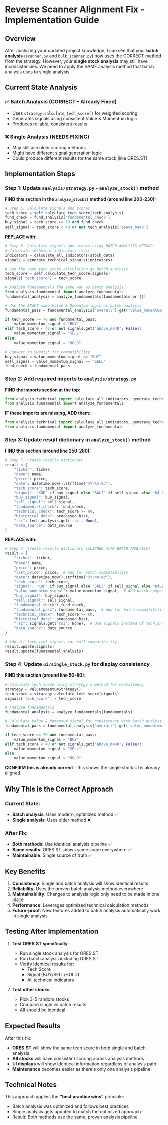 # Reverse Scanner Alignment Fix - Implementation Guide

## Overview
After analyzing your updated project knowledge, I can see that your **batch analysis** (`scanner.py` and `bulk_scanner.py`) now uses the CORRECT method from the strategy. However, your **single stock analysis** may still have inconsistencies. We need to apply the SAME analysis method that batch analysis uses to single analysis.

## Current State Analysis

### ✅ Batch Analysis (CORRECT - Already Fixed)
- Uses `strategy.calculate_tech_score()` for weighted scoring
- Generates signals using consistent Value & Momentum logic
- Produces reliable, consistent results

### ❌ Single Analysis (NEEDS FIXING)
- May still use older scoring methods
- Might have different signal generation logic
- Could produce different results for the same stock (like ORES.ST)

## Implementation Steps

### Step 1: Update `analysis/strategy.py` - `analyze_stock()` method

**FIND this section in the `analyze_stock()` method (around line 200-230):**
```python
# Step 5: Calculate signals and scores
tech_score = self.calculate_tech_score(tech_analysis)
fund_check = fund_analysis['fundamental_check']
buy_signal = tech_score >= 70 and fund_check
sell_signal = tech_score < 40 or not tech_analysis['above_ma40']
```

**REPLACE with:**
```python
# Step 5: Calculate signals and scores using BATCH ANALYSIS METHOD
# Calculate technical indicators first
indicators = calculate_all_indicators(stock_data)
signals = generate_technical_signals(indicators)

# Use the same tech score calculation as batch analysis
tech_score = self.calculate_tech_score(signals)
signals['tech_score'] = tech_score

# Analyze fundamentals the same way as batch analysis
from analysis.fundamental import analyze_fundamentals
fundamental_analysis = analyze_fundamentals(fundamentals or {})

# Use the EXACT same Value & Momentum logic as batch analysis
fundamental_pass = fundamental_analysis['overall'].get('value_momentum_pass', False)

if tech_score >= 70 and fundamental_pass:
    value_momentum_signal = "BUY"
elif tech_score < 40 or not signals.get('above_ma40', False):
    value_momentum_signal = "SELL"
else:
    value_momentum_signal = "HOLD"

# Convert to Swedish for compatibility
buy_signal = value_momentum_signal == "BUY"
sell_signal = value_momentum_signal == "SELL"
fund_check = fundamental_pass
```

### Step 2: Add required imports to `analysis/strategy.py`

**FIND the imports section at the top:**
```python
from analysis.technical import calculate_all_indicators, generate_technical_signals
from analysis.fundamental import analyze_fundamentals
```

**IF these imports are missing, ADD them:**
```python
from analysis.technical import calculate_all_indicators, generate_technical_signals
from analysis.fundamental import analyze_fundamentals
```

### Step 3: Update result dictionary in `analyze_stock()` method

**FIND this section (around line 250-280):**
```python
# Step 7: Create results dictionary
result = {
    "ticker": ticker,
    "name": name,
    "price": price,
    "date": datetime.now().strftime("%Y-%m-%d"),
    "tech_score": tech_score,
    "signal": "KÖP" if buy_signal else "SÄLJ" if sell_signal else "HÅLL",
    "buy_signal": buy_signal,
    "sell_signal": sell_signal,
    "fundamental_check": fund_check,
    "technical_check": tech_score >= 60,
    "historical_data": processed_hist,
    "rsi": tech_analysis.get('rsi', None),
    "data_source": data_source
}
```

**REPLACE with:**
```python
# Step 7: Create results dictionary (ALIGNED WITH BATCH ANALYSIS)
result = {
    "ticker": ticker,
    "name": name,
    "price": price,
    "last_price": price,  # Add for batch compatibility
    "date": datetime.now().strftime("%Y-%m-%d"),
    "tech_score": tech_score,
    "signal": "KÖP" if buy_signal else "SÄLJ" if sell_signal else "HÅLL",
    "value_momentum_signal": value_momentum_signal,  # Add batch-compatible signal
    "buy_signal": buy_signal,
    "sell_signal": sell_signal,
    "fundamental_check": fund_check,
    "fundamental_pass": fundamental_pass,  # Add for batch compatibility
    "technical_check": tech_score >= 60,
    "historical_data": processed_hist,
    "rsi": signals.get('rsi', None),  # Use signals instead of tech_analysis
    "data_source": data_source
}

# Add all technical signals for full compatibility
result.update(signals)
result.update(fundamental_analysis)
```

### Step 4: Update `ui/single_stock.py` for display consistency

**FIND this section (around line 50-80):**
```python
# Calculate tech score using strategy's method for consistency
strategy = ValueMomentumStrategy()
tech_score = strategy.calculate_tech_score(signals)
signals['tech_score'] = tech_score

# Analyze fundamentals
fundamental_analysis = analyze_fundamentals(fundamentals)

# Calculate Value & Momentum signal for consistency with batch analysis
fundamental_pass = fundamental_analysis['overall'].get('value_momentum_pass', False)

if tech_score >= 70 and fundamental_pass:
    value_momentum_signal = "BUY"
elif tech_score < 40 or not signals.get('above_ma40', False):
    value_momentum_signal = "SELL"
else:
    value_momentum_signal = "HOLD"
```

**CONFIRM this is already correct** - this shows the single stock UI is already aligned.

## Why This is the Correct Approach

### Current State:
- **Batch analysis**: Uses modern, optimized method ✅
- **Single analysis**: Uses older method ❌

### After Fix:
- **Both methods**: Use identical analysis pipeline ✅
- **Same results**: ORES.ST shows same score everywhere ✅
- **Maintainable**: Single source of truth ✅

## Key Benefits

1. **Consistency**: Single and batch analysis will show identical results
2. **Reliability**: Uses the proven batch analysis method everywhere  
3. **Maintainability**: Changes to analysis logic only need to be made in one place
4. **Performance**: Leverages optimized technical calculation methods
5. **Future-proof**: New features added to batch analysis automatically work in single analysis

## Testing After Implementation

1. **Test ORES.ST specifically**:
   - Run single stock analysis for ORES.ST
   - Run batch analysis including ORES.ST
   - Verify identical results for:
     - Tech Score
     - Signal (BUY/SELL/HOLD)
     - All technical indicators

2. **Test other stocks**:
   - Pick 3-5 random stocks
   - Compare single vs batch results
   - All should be identical

## Expected Results

After this fix:
- **ORES.ST** will show the same tech score in both single and batch analysis
- **All stocks** will have consistent scoring across analysis methods
- **UI displays** will show identical information regardless of analysis path
- **Maintenance** becomes easier as there's only one analysis pipeline

## Technical Notes

This approach applies the **"best practice wins"** principle:
- Batch analysis was optimized and follows best practices
- Single analysis gets updated to match the optimized approach
- Result: Both methods use the same, proven analysis pipeline